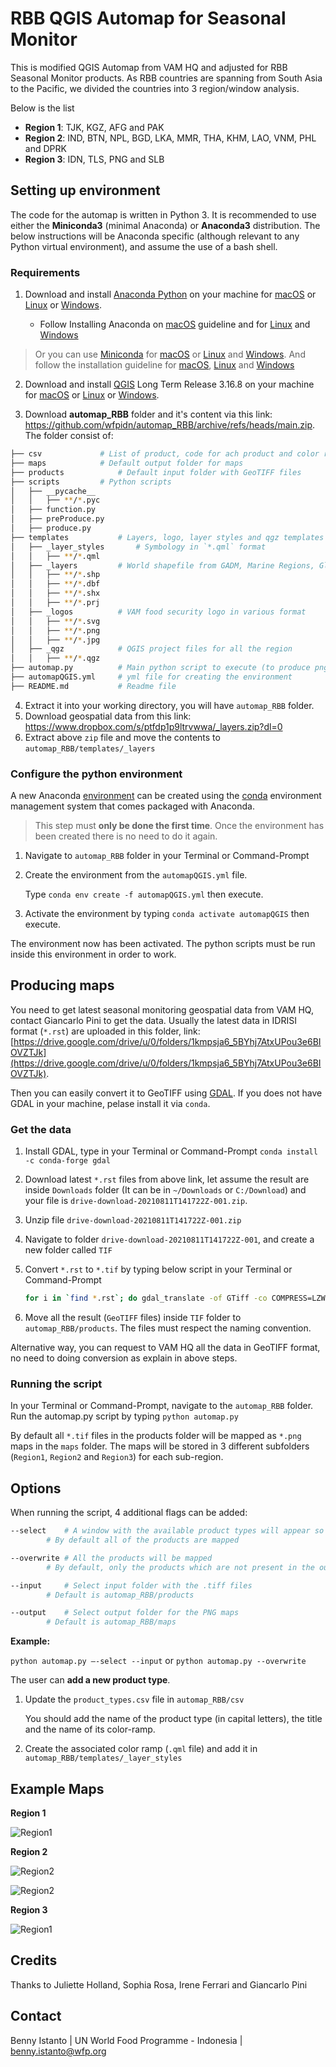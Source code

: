 # RBB QGIS Automap for Seasonal Monitor

This is modified QGIS Automap from VAM HQ and adjusted for RBB Seasonal Monitor products. As RBB countries are spanning from South Asia to the Pacific, we divided the countries into 3 region/window analysis.

Below is the list

- **Region 1**: TJK, KGZ, AFG and PAK<br>
- **Region 2**: IND, BTN, NPL, BGD, LKA, MMR, THA, KHM, LAO, VNM, PHL and DPRK<br>
- **Region 3**: IDN, TLS, PNG and SLB

## Setting up environment

The code for the automap is written in Python 3. It is recommended to use either the **Miniconda3** (minimal Anaconda) or **Anaconda3** distribution. The below instructions will be Anaconda specific (although relevant to any Python virtual environment), and assume the use of a bash shell.

### Requirements

1. Download and install [Anaconda Python](https://www.anaconda.com/products/individual) on your machine for [macOS](https://repo.anaconda.com/archive/Anaconda3-2021.05-MacOSX-x86_64.pkg) or [Linux](https://repo.anaconda.com/archive/Anaconda3-2021.05-Linux-x86_64.sh) or [Windows](https://repo.anaconda.com/archive/Anaconda3-2021.05-Windows-x86_64.exe).

	* Follow Installing Anaconda on [macOS](https://docs.anaconda.com/anaconda/install/mac-os/) guideline and for [Linux](https://docs.anaconda.com/anaconda/install/linux/) and [Windows](https://docs.anaconda.com/anaconda/install/windows/)

> Or you can use [Miniconda](https://docs.conda.io/en/latest/miniconda.html) for [macOS](https://repo.anaconda.com/miniconda/Miniconda3-latest-MacOSX-x86_64.pkg) or [Linux](https://repo.anaconda.com/miniconda/Miniconda3-latest-Linux-x86_64.sh) and [Windows](https://repo.anaconda.com/miniconda/Miniconda3-latest-Windows-x86_64.exe). And follow the installation guideline for [macOS](https://conda.io/projects/conda/en/latest/user-guide/install/macos.html), [Linux](https://conda.io/projects/conda/en/latest/user-guide/install/linux.html) and [Windows](https://conda.io/projects/conda/en/latest/user-guide/install/windows.html)

2. Download and install [QGIS](https://qgis.org/en/site/index.html) Long Term Release 3.16.8 on your machine for [macOS](https://qgis.org/downloads/macos/ltr/qgis_ltr_final-3_16_8_20210619_044746.dmg) or [Linux](https://qgis.org/en/site/forusers/alldownloads.html#linux) or [Windows](https://qgis.org/downloads/QGIS-OSGeo4W-3.16.8-4.msi).

3. Download **automap_RBB** folder and it's content via this link: https://github.com/wfpidn/automap_RBB/archive/refs/heads/main.zip. The folder consist of:

``` bash
├── csv				# List of product, code for ach product and color ramp.
├── maps			# Default output folder for maps
├── products			# Default input folder with GeoTIFF files
├── scripts			# Python scripts
│   ├── __pycache__
│   │   ├── **/*.pyc
│   ├── function.py
│   ├── preProduce.py
│   ├── produce.py
├── templates			# Layers, logo, layer styles and qgz templates
│   ├── _layer_styles		# Symbology in `*.qml` format
│   │   ├── **/*.qml
│   ├── _layers 		# World shapefile from GADM, Marine Regions, Global Lake
│   │   ├── **/*.shp
│   │   ├── **/*.dbf
│   │   ├── **/*.shx
│   │   ├── **/*.prj
│   ├── _logos			# VAM food security logo in various format
│   │   ├── **/*.svg
│   │   ├── **/*.png
│   │   ├── **/*.jpg
│   ├── _qgz			# QGIS project files for all the region
│   │   ├── **/*.qgz
├── automap.py 			# Main python script to execute (to produce png maps)
├── automapQGIS.yml		# yml file for creating the environment
├── README.md 			# Readme file
```

4. Extract it into your working directory, you will have `automap_RBB` folder.
5. Download geospatial data from this link: https://www.dropbox.com/s/ptfdp1p9ltrvwwa/_layers.zip?dl=0
6. Extract above `zip` file and move the contents to `automap_RBB/templates/_layers`

### Configure the python environment

A new Anaconda [environment](https://conda.io/docs/using/envs.html) can be created using the [conda](https://conda.io/docs/) environment management system that comes packaged with Anaconda. 

> This step must **only be done the first time**. Once the environment has been created there is no need to do it again.

1. Navigate to `automap_RBB` folder in your Terminal or Command-Prompt
2. Create the environment from the `automapQGIS.yml` file.

	Type `conda env create -f automapQGIS.yml` then execute.

3. Activate the environment by typing `conda activate automapQGIS` then execute.

The environment now has been activated. The python scripts must be run inside this environment in order to work.

## Producing maps

You need to get latest seasonal monitoring geospatial data from VAM HQ, contact Giancarlo Pini to get the data. Usually the latest data in IDRISI format (`*.rst`) are uploaded in this folder, link: [https://drive.google.com/drive/u/0/folders/1kmpsja6_5BYhj7AtxUPou3e6BIOVZTJk](https://drive.google.com/drive/u/0/folders/1kmpsja6_5BYhj7AtxUPou3e6BIOVZTJk). 

Then you can easily convert it to GeoTIFF using [GDAL](https://gdal.org). If you does not have GDAL in your machine, pelase install it via `conda`.

### Get the data

1. Install GDAL, type in your Terminal or Command-Prompt `conda install -c conda-forge gdal`
2. Download latest `*.rst` files from above link, let assume the result are inside `Downloads` folder (It can be in `~/Downloads` or `C:/Download`) and your file is `drive-download-20210811T141722Z-001.zip`. 
3. Unzip file `drive-download-20210811T141722Z-001.zip`
4. Navigate to folder `drive-download-20210811T141722Z-001`, and create a new folder called `TIF`
5. Convert `*.rst` to `*.tif` by typing below script in your Terminal or Command-Prompt

	``` bash
	for i in `find *.rst`; do gdal_translate -of GTiff -co COMPRESS=LZW -co PREDICTOR=1 $i ./TIF/$i.tif; done
	```

6. Move all the result (`GeoTIFF` files) inside `TIF` folder to `automap_RBB/products`. The files must respect the naming convention.

Alternative way, you can request to VAM HQ all the data in GeoTIFF format, no need to doing conversion as explain in above steps.

### Running the script

In your Terminal or Command-Prompt, navigate to the `automap_RBB` folder.
Run the automap.py script by typing `python automap.py`

By default all `*.tif` files in the products folder will be mapped as `*.png` maps in the `maps` folder. The maps will be stored in 3 different subfolders (`Region1`, `Region2` and `Region3`) for each sub-region. 

## Options

When running the script, 4 additional flags can be added:

``` bash
--select 	# A window with the available product types will appear so that the user can choose which products to map.
		# By default all of the products are mapped

--overwrite	# All the products will be mapped
		# By default, only the products which are not present in the output folder will be mapped

--input		# Select input folder with the .tiff files
		# Default is automap_RBB/products

--output 	# Select output folder for the PNG maps
		# Default is automap_RBB/maps
```

**Example:**

`python automap.py –-select --input` or `python automap.py --overwrite`

The user can **add a new product type**.

1. Update the `product_types.csv` file in `automap_RBB/csv`

	You should add the name of the product type (in capital letters), the title and the name of its color-ramp.

2. Create the associated color ramp (`.qml` file) and add it in `automap_RBB/templates/_layer_styles`

## Example Maps

**Region 1**

![Region1](./maps/Region1/wldviq2021j193.png)

**Region 2**

![Region2](./maps/Region2/wldvim2021j193.png)

![Region2](./maps/Region2/wldr4q202107d3.png)

**Region 3**

![Region1](./maps/Region3/wldr1h202107d3.png)

## Credits

Thanks to Juliette Holland, Sophia Rosa, Irene Ferrari and Giancarlo Pini

## Contact

Benny Istanto | UN World Food Programme - Indonesia | benny.istanto@wfp.org



